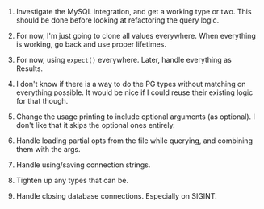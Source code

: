 1. Investigate the MySQL integration, and get a working type or two. This should be done before looking at refactoring the query logic.

2. For now, I'm just going to clone all values everywhere. When everything is working, go back and use proper lifetimes.

3. For now, using `expect()` everywhere. Later, handle everything as Results.

4. I don't know if there is a way to do the PG types without matching on everything possible. It would be nice if I could reuse their existing logic for that though.

5. Change the usage printing to include optional arguments (as optional). I don't like that it skips the optional ones entirely.

6. Handle loading partial opts from the file while querying, and combining them with the args.

7. Handle using/saving connection strings.

8. Tighten up any types that can be.

9. Handle closing database connections. Especially on SIGINT.

